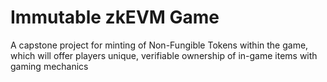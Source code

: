 # Immutable zkEVM Game
A capstone project for minting of Non-Fungible Tokens within the game, which will offer players unique, verifiable ownership of in-game items with gaming mechanics